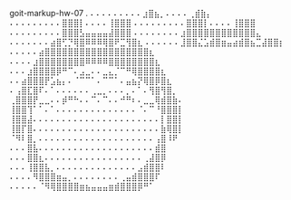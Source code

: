 goit-markup-hw-07
.
⠄⠄⠄⠄⠄⠄⠄⠄⠄⣰⣿⣦⡀⠄⠄⠄⠄⢀⣾⣷⡄
⠄⠄⠄⠄⠄⠄⠄⠄⠄⣿⣿⣿⡇⠄⠄⠄⠄⢸⣿⣿⣿
⠄⠄⠄⠄⠄⠄⠄⠄⠄⣿⣿⣿⡇⠄⠄⠄⠄⢸⣿⣿⣿
⠄⠄⠄⠄⠄⠄⠄⠄⠄⣿⣿⣿⣣⣤⣤⣤⣤⣼⣿⣿⣿
⠄⠄⠄⠄⠄⠄⠄⠄⣰⣿⣿⣿⣿⣿⣿⣿⣿⣿⣿⣿⣿⣄
⠄⠄⠄⠄⠄⠄⠄⣴⣿⢋⡙⢿⣿⠿⠿⠿⢿⣿⠟⣉⢻⣿⣆
⠄⠄⠄⠄⠄⠄⣸⣿⣿⣌⣡⣾⣿⣶⣤⣴⣾⣿⣦⣉⣼⣿⣿⡆
⠄⠄⠄⠄⠄⣴⣿⣿⣿⣿⣿⣿⣿⣿⣿⣿⣿⣿⣿⣿⣿⣿⣿⣿⣆
⠄⠄⠄⠄⣰⣿⣿⣿⣿⣿⣿⣿⣿⠿⠿⠿⠿⣿⣿⣿⣿⣿⣿⣿⣿⣆
⠄⠄⠄⣰⣿⣿⣿⣿⡿⠛⠉⠄⣠⣀⠄⠄⣀⣄⡈⠉⠛⢿⣿⣿⣿⣿⣆
⠄⠄⣴⣿⣿⣿⡟⣡⣦⡄⠄⠈⠉⠉⠁⠄⠉⠉⠁⠄⣤⣦⡝⢿⣿⡿⣿⣆
⠄⢠⣿⣏⣿⠏⠄⠁⠄⠄⠄⠄⠄⠄⢀⣀⡀⠄⠄⠄⡀⠄⠁⠄⢻⣿⢻⣿⡀
⢀⣿⣿⣿⡟⣀⣀⠄⠄⡾⠛⠓⠄⠄⠉⠄⠉⠄⠄⠚⠛⠆⠄⣀⣀⢿⣾⣿⣷⠄
⢸⣿⣿⢹⠁⠁⠄⠁⠄⠄⠄⠄⠄⠄⠄⠄⠄⠄⠄⠄⠄⠄⠈⠄⠉⠘⣿⣿⣿⡇
⢸⣿⣿⣼⠄⠄⠄⠄⠄⠄⠄⠄⠄⠄⠄⠄⠄⠄⠄⠄⠄⠄⠄⠄⠄⠄⡇⣿⣿⡇
⢸⣿⡏⣿⠄⠄⠄⠄⠄⠄⠄⠄⠄⠄⠄⠄⠄⠄⠄⠄⠄⠄⠄⠄⠄⠄⣷⢿⣿⡇
⠈⠻⠇⣿⡀⠄⠄⠄⠄⠄⠄⠄⠄⠄⠄⠄⠄⠄⠄⠄⠄⠄⠄⠄⠄⢠⣿⠸⠟
⠄⠄⠄⣿⣧⠄⠄⠄⠄⠄⠄⠄⠄⠄⠄⠄⠄⠄⠄⠄⠄⠄⠄⠄⠄⣾⣿
⠄⠄⠄⣿⣿⣆⠄⠄⠄⠄⠄⠄⠄⠄⠄⠄⠄⠄⠄⠄⠄⠄⠄⢀⣼⣿⡿
⠄⠄⠄⢸⣿⣿⣧⡀⠄⠄⠄⠄⠄⠄⠄⠄⠄⠄⠄⠄⠄⠄⣠⣾⣿⣿⠇
⠄⠄⠄⠄⠻⣿⣿⣿⣶⣤⡀⠄⠄⠄⠄⠄⠄⠄⠄⢀⣤⣾⣿⣿⣿⠏
⠄⠄⠄⠄⠄⠈⠻⢿⣿⣿⣿⣿⣶⣦⣤⣤⣤⣶⣾⣿⣿⣿⡿⠛⠁
